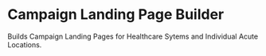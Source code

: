 # Campaign Landing Page Builder
Builds Campaign Landing Pages for Healthcare Sytems and Individual Acute Locations.